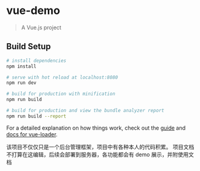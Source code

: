# vue-demo

> A Vue.js project

## Build Setup

``` bash
# install dependencies
npm install

# serve with hot reload at localhost:8080
npm run dev

# build for production with minification
npm run build

# build for production and view the bundle analyzer report
npm run build --report
```

For a detailed explanation on how things work, check out the [guide](http://vuejs-templates.github.io/webpack/) and [docs for vue-loader](http://vuejs.github.io/vue-loader).

该项目不仅仅只是一个后台管理框架，项目中有各种本人的代码积累。
项目文档不打算在这编辑，后续会部署到服务器，各功能都会有 demo 展示，并附使用文档
